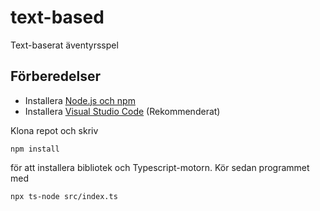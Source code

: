 # text-based

Text-baserat äventyrsspel

## Förberedelser

* Installera [Node.js och npm](https://docs.npmjs.com/downloading-and-installing-node-js-and-npm)
* Installera [Visual Studio Code](https://code.visualstudio.com/) (Rekommenderat)

Klona repot och skriv

```
npm install
```

för att installera bibliotek och Typescript-motorn. Kör sedan programmet med

```
npx ts-node src/index.ts
```